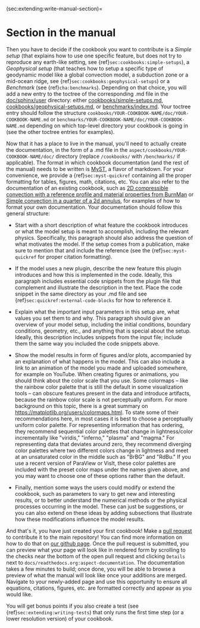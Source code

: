 (sec:extending:write-manual-section)=
# Section in the manual

Then you have to decide if the cookbook you want to contribute is a *Simple
setup* (that explains how to use one specific feature, but does not try to
reproduce any earth-like setting, see
{ref}`sec:cookbooks:simple-setups`), a *Geophysical setup* (that
teaches how to setup a specific type of geodynamic model like a global
convection model, a subduction zone or a mid-ocean ridge, see
{ref}`sec:cookbooks:geophysical-setups`) or a *Benchmark* (see
{ref}`cha:benchmarks`). Depending on that choice, you will add a new entry
to the toctree of the corresponding .md file in the
[doc/sphinx/user](https://github.com/geodynamics/aspect/tree/main/doc/sphinx/user)
directory: either
[cookbooks/simple-setups.md](https://github.com/geodynamics/aspect/blob/main/doc/sphinx/user/cookbooks/simple-setups.md),
[cookbooks/geophysical-setups.md](https://github.com/geodynamics/aspect/blob/main/doc/sphinx/user/cookbooks/geophysical-setups.md),
or [benchmarks/index.md](https://github.com/geodynamics/aspect/blob/main/doc/sphinx/user/benchmarks/index.md).
Your toctree entry should follow the structure
`cookbooks/YOUR-COOKBOOK-NAME/doc/YOUR-COOKBOOK-NAME.md` or
`benchmarks/YOUR-COOKBOOK-NAME/doc/YOUR-COOKBOOK-NAME.md` depending on which top-level
directory your cookbook is going in (see the other toctree entries for examples).

Now that it has a place to live in the manual, you'll need to actually create
the documentation, in the form of a .md file in the
`aspect/cookbooks/YOUR-COOKBOOK-NAME/doc/` directory (replace `/cookbooks/` with
`/benchmarks/` if applicable). The format in which cookbook documentation (and
the rest of the manual) needs to be written is
[MyST](https://myst-parser.readthedocs.io/en/latest/#), a flavor of markdown.
For your convenience, we provide a {ref}`sec:myst-quickref` containing all the
proper formatting for tables, figures, math, citations, etc. You can also refer
to the documentation of an existing cookbook, such as
[2D compressible convection with a reference profile and material properties from BurnMan](https://github.com/geodynamics/aspect/blob/main/cookbooks/burnman/doc/burnman.md)
or [Simple convection in a quarter of a 2d annulus](https://github.com/geodynamics/aspect/blob/main/cookbooks/shell_simple_2d/doc/shell_simple_2d.md),
for examples of how to format your own documentation.
Your documentation should follow this general structure:

-   Start with a short description of what feature the cookbook introduces or
    what the model setup is meant to accomplish, including the relevant
    physics. Specifically, this paragraph should also address the question of
    what motivates the model. If the setup comes from a publication, make sure
    to mention that and include the reference (see the {ref}`sec:myst-quickref`
    for proper citation formatting).

-   If the model uses a new plugin, describe the new feature this plugin
    introduces and how this is implemented in the code. Ideally, this
    paragraph includes essential code snippets from the plugin file that
    complement and illustrate the description in the text. Place the code
    snippet in the same directory as your .md file and see
    {ref}`sec:quickref:external-code-blocks` for how to reference it.

-   Explain what the important input parameters in this setup are, what values
    you set them to and why. This paragraph should give an overview of your
    model setup, including the initial conditions, boundary conditions,
    geometry, etc., and anything that is special about the setup. Ideally,
    this description includes snippets from the input file; include them the
    same way you included the code snippets above.

-   Show the model results in form of figures and/or plots, accompanied by an
    explanation of what happens in the model. This can also include a link to
    an animation of the model you made and uploaded somewhere, for example on
    YouTube. When creating figures or animations, you should think about the
    color scale that you use. Some colormaps &ndash; like the rainbow color
    palette that is still the default in some visualization tools &ndash; can
    obscure features present in the data and introduce artifacts, because the
    rainbow color scale is not perceptually uniform. For more background on
    this topic, there is a great summary on
    <https://matplotlib.org/users/colormaps.html>. To state some of their
    recommendations here, in most cases it is best to choose a perceptually
    uniform color palette. For representing information that has ordering,
    they recommend sequential color palettes that change in lightness/color
    incrementally like "viridis," "inferno,"
    "plasma" and "magma." For representing data that
    deviates around zero, they recommend diverging color palettes where two
    different colors change in lightness and meet at an unsaturated color in
    the middle such as "BrBG" and "RdBu." If you use a
    recent version of ParaView or VisIt, these color palettes are included
    with the preset color maps under the names given above, and you may want
    to choose one of these options rather than the default.

-   Finally, mention some ways the users could modify or extend the cookbook,
    such as parameters to vary to get new and interesting results, or to
    better understand the numerical methods or the physical processes
    occurring in the model. These can just be suggestions, or you can also
    extend on these ideas by adding subsections that illustrate how these
    modifications influence the model results.

And that's it, you have just created your first cookbook! Make a
[pull request](https://docs.github.com/en/get-started/quickstart/github-flow)
to contribute it to the main repository! You can find more information on how to
do that on [our github page](https://github.com/geodynamics/aspect/blob/main/CONTRIBUTING.md).
Once the pull request is submitted, you can preview what your page will look
like in rendered form by scrolling to the checks near the bottom of the open
pull request and clicking `Details` next to `docs/readthedocs.org:aspect-documentation`.
The documentation takes a few minutes to build; once done, you will be able to
browse a preview of what the manual will look like once your additions are
merged. Navigate to your newly-added page and use this opportunity to ensure
all equations, citations, figures, etc. are formatted correctly and appear as you would like.

You will get bonus points if you also create a test (see
{ref}`sec:extending:writing-tests`) that only runs the first time step (or a
lower resolution version) of your cookbook.
